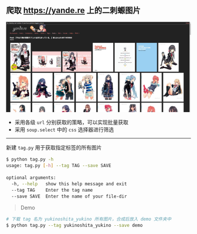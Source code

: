 ## 爬取 https://yande.re 上的二刺螈图片



![image-20211115171036823](https://github.com/liuyunhaozz/image/blob/main/img/20211115171026.png?raw=true)



- 采用各级 `url` 分别获取的策略，可以实现批量获取
- 采用 `soup.select` 中的 `css` 选择器进行筛选

---

新建 `tag.py` 用于获取指定标签的所有图片

```sh
$ python tag.py -h                                  
usage: tag.py [-h] --tag TAG --save SAVE      

optional arguments:
  -h, --help   show this help message and exit
  --tag TAG    Enter the tag name
  --save SAVE  Enter the name of your file-dir
```

> Demo

```sh
# 下载 tag 名为 yukinoshita_yukino 所有图片，合成后放入 demo 文件夹中
$ python tag.py --tag yukinoshita_yukino --save demo
```

